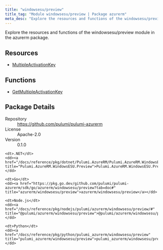 ```yaml
---
title: "windowsesu/preview"
title_tag: "Module windowsesu/preview | Package azurerm"
meta_desc: "Explore the resources and functions of the windowsesu/preview module in the azurerm package."
---
```


<!-- WARNING: this file was generated by Pulumi Docs Generator. -->
<!-- Do not edit by hand unless you're certain you know what you are doing! -->

Explore the resources and functions of the windowsesu/preview module in the azurerm package.

<h2 id="resources">Resources</h2>
<ul class="api">
    <li><a href="multipleactivationkey" title="MultipleActivationKey"><span class="symbol resource"></span>MultipleActivationKey</a></li>
</ul>

<h2 id="functions">Functions</h2>
<ul class="api">
    <li><a href="getmultipleactivationkey" title="GetMultipleActivationKey"><span class="symbol function"></span>GetMultipleActivationKey</a></li>
</ul>

<h2 id="package-details">Package Details</h2>
<dl class="package-details">
	<dt>Repository</dt>
	<dd><a href="https://github.com/pulumi/pulumi-azurerm">https://github.com/pulumi/pulumi-azurerm</a></dd>
	<dt>License</dt>
	<dd>Apache-2.0</dd>
	<dt>Version</dt>
	<dd>0.1.0</dd>
</dl>



<dl class="tabular">

    <dt>.NET</dt>
    <dd><a href="/docs/reference/pkg/dotnet/Pulumi.AzureRM/Pulumi.AzureRM.WindowsESU.Preview.html" title="Pulumi.AzureRM.WindowsESU.Preview">Pulumi.AzureRM.WindowsESU.Preview</a></dd>

    <dt>Go</dt>
    <dd><a href="https://pkg.go.dev/github.com/pulumi/pulumi-azurerm/sdk/go/azurerm/windowsesu/preview?tab=doc#" title="azurerm/windowsesu/preview">azurerm/windowsesu/preview</a></dd>

    <dt>Node.js</dt>
    <dd><a href="/docs/reference/pkg/nodejs/pulumi/azurerm/windowsesu/preview/#" title="@pulumi/azurerm/windowsesu/preview">@pulumi/azurerm/windowsesu/preview</a></dd>

    <dt>Python</dt>
    <dd><a href="/docs/reference/pkg/python/pulumi_azurerm/windowsesu/preview" title="pulumi_azurerm/windowsesu/preview">pulumi_azurerm/windowsesu/preview</a></dd>

</dl>

